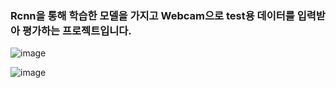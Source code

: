 ### Rcnn을 통해 학습한 모델을 가지고 Webcam으로 test용 데이터를 입력받아 평가하는 프로젝트입니다.
![image](https://user-images.githubusercontent.com/58325946/211750651-3b0e3a73-b014-4d81-8bc3-fecd7a425545.png)

![image](https://user-images.githubusercontent.com/58325946/211750575-b6cd311f-5b3e-4c5a-95d6-b2fe9f7f3ad2.png)
